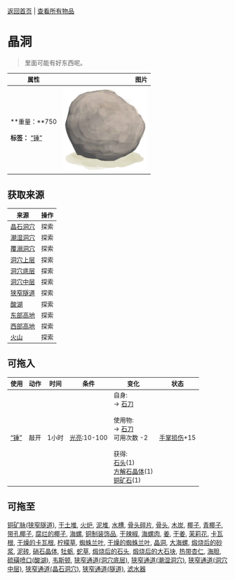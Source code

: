 [返回首页](index.md)   |  [查看所有物品](object.md)
# 晶洞  
> 里面可能有好东西呢。  
  
  属性  |   图片   
 ----  |  ----:   
 **重量：**750<br><br>**标签：**	[“锤”](tag_Hammer.md)  |  ![](Sprite/Geode.png)   
  
## 获取来源  
来源  |  操作  
----  |  ----  
[晶石洞穴](CrystalChamber.md)  |  探索  
[潮湿洞穴](DampChamber.md)  |  探索  
[覆溺洞穴](FloodedChamber.md)  |  探索  
[洞穴上层](HighChamber.md)  |  探索  
[洞穴底层](LowChamber.md)  |  探索  
[洞穴中层](MidChamber.md)  |  探索  
[狭窄隧道](NarrowTunnel.md)  |  探索  
[酸湖](AcidLake.md)  |  探索  
[东部高地](HighlandsEastern.md)  |  探索  
[西部高地](HighlandsWestern.md)  |  探索  
[火山](Volcano.md)  |  探索  
## 可拖入  
使用  |  动作  |  时间  |  条件  |  变化  |  状态  
----  |  ----  |  ----  |  ----  |  ----  |  ----  
[“锤”](tag_Hammer.md)  |  敲开  |  1小时  |  [光亮](Light.md):10-100  |  自身:<br>→ [石刀](StoneSharpened.md)<br><br>使用物:<br>→ [石刀](StoneSharpened.md)<br>可用次数  -2<br><br>获得:<br>[石头](Stone.md)(1)<br>[方解石晶体](Calcite.md)(1)<br>[铜矿石](CopperOre.md)(1)<br>  |  [手掌损伤](HandDamage.md)+15  
## 可拖至  
[铜矿脉(狭窄隧道)](CopperVein.md), [干土堆](DirtPile.md), [火炉](StoveExtinguished.md), [泥堆](MudPile.md), [水槽](WateringTrough.md), [骨头碎片](BoneSplinters.md), [骨头](Bones.md), [木炭](Charcoal.md), [椰子](Coconut.md), [青椰子](CoconutHusked.md), [带孔椰子](CoconutPerforated.md), [腐烂的椰子](CoconutRotten.md), [海螺](Conch.md), [铜制装饰品](CopperDecoration_Mold.md), [干辣椒](ChiliesDried.md), [海螺肉](ConchMeat.md), [姜](Ginger.md), [干姜](GingerDried.md), [茉莉花](JasmineFlowers.md), [卡瓦根](KavaRoot.md), [干燥的卡瓦根](KavaRootDried.md), [柠檬草](LemongrassStalks.md), [蜘蛛兰叶](SpiderLilyLeaves.md), [干燥的蜘蛛兰叶](SpiderLilyLeavesDried.md), [晶洞](Geode.md), [大海螺](GiantConch.md), [煅烧后的砂浆](MortarBurnt.md), [泥砖](MudBrick.md), [硝石晶体](NiterCrystals.md), [牡蛎](Oyster.md), [蛇草](SnakeGrass.md), [煅烧后的石头](StoneBurnt.md), [煅烧后的大石块](StoneHeavyBurnt.md), [热带杏仁](TropicalAlmonds.md), [海胆](Urchin.md), [硫磺喷口(酸湖)](VentBrimstone.md), [韦斯顿](Weston.md), [狭窄通道(洞穴底层)](CrystalChamberEntranceClosed.md), [狭窄通道(潮湿洞穴)](DarkCaveCaveEntranceClosed.md), [狭窄通道(洞穴中层)](DarkChamberCaveEntranceClosed.md), [狭窄通道(晶石洞穴)](FloodedChamberEntranceClosed.md), [狭窄通道(隧道)](HighChamberEntranceClosed.md), [滤水器](WaterFilter.md)  
